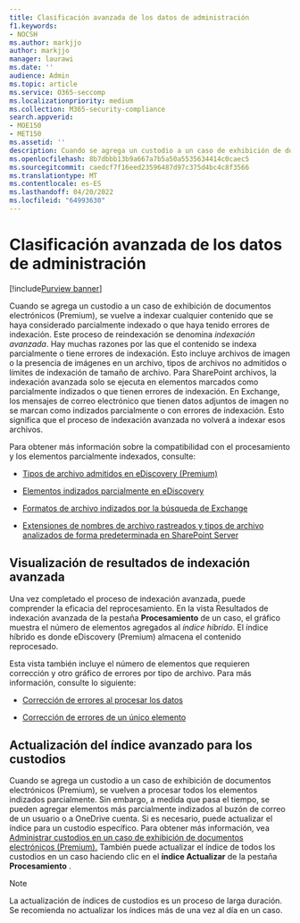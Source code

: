 ```yaml
---
title: Clasificación avanzada de los datos de administración
f1.keywords:
- NOCSH
ms.author: markjjo
author: markjjo
manager: laurawi
ms.date: ''
audience: Admin
ms.topic: article
ms.service: O365-seccomp
ms.localizationpriority: medium
ms.collection: M365-security-compliance
search.appverid:
- MOE150
- MET150
ms.assetid: ''
description: Cuando se agrega un custodio a un caso de exhibición de documentos electrónicos (Premium), cualquier contenido que se considere parcialmente indexado se vuelve a procesar para que sea totalmente de búsqueda.
ms.openlocfilehash: 8b7dbbb13b9a667a7b5a50a5535634414c0caec5
ms.sourcegitcommit: caedcf7f16eed23596487d97c375d4bc4c8f3566
ms.translationtype: MT
ms.contentlocale: es-ES
ms.lasthandoff: 04/20/2022
ms.locfileid: "64993630"
---
```

# <a name="advanced-indexing-of-custodian-data"></a>Clasificación avanzada de los datos de administración

[!include[Purview banner](../includes/purview-rebrand-banner.md)]

Cuando se agrega un custodio a un caso de exhibición de documentos electrónicos (Premium), se vuelve a indexar cualquier contenido que se haya considerado parcialmente indexado o que haya tenido errores de indexación. Este proceso de reindexación se denomina *indexación avanzada*. Hay muchas razones por las que el contenido se indexa parcialmente o tiene errores de indexación. Esto incluye archivos de imagen o la presencia de imágenes en un archivo, tipos de archivos no admitidos o límites de indexación de tamaño de archivo. Para SharePoint archivos, la indexación avanzada solo se ejecuta en elementos marcados como parcialmente indizados o que tienen errores de indexación. En Exchange, los mensajes de correo electrónico que tienen datos adjuntos de imagen no se marcan como indizados parcialmente o con errores de indexación. Esto significa que el proceso de indexación avanzada no volverá a indexar esos archivos.

Para obtener más información sobre la compatibilidad con el procesamiento y los elementos parcialmente indexados, consulte:

- [Tipos de archivo admitidos en eDiscovery (Premium)](supported-filetypes-ediscovery20.md)

- [Elementos indizados parcialmente en eDiscovery](partially-indexed-items-in-content-search.md)

- [Formatos de archivo indizados por la búsqueda de Exchange](/exchange/file-formats-indexed-by-exchange-search-exchange-2013-help)

- [Extensiones de nombres de archivo rastreados y tipos de archivo analizados de forma predeterminada en SharePoint Server](/SharePoint/technical-reference/default-crawled-file-name-extensions-and-parsed-file-types)

## <a name="viewing-advanced-indexing-results"></a>Visualización de resultados de indexación avanzada

Una vez completado el proceso de indexación avanzada, puede comprender la eficacia del reprocesamiento.  En la vista Resultados de indexación avanzada de la pestaña **Procesamiento** de un caso, el gráfico muestra el número de elementos agregados al *índice híbrido*.  El índice híbrido es donde eDiscovery (Premium) almacena el contenido reprocesado.

Esta vista también incluye el número de elementos que requieren corrección y otro gráfico de errores por tipo de archivo. Para más información, consulte lo siguiente:

- [Corrección de errores al procesar los datos](error-remediation-when-processing-data-in-advanced-ediscovery.md)

- [Corrección de errores de un único elemento](single-item-error-remediation.md)

## <a name="updating-the-advanced-index-for-custodians"></a>Actualización del índice avanzado para los custodios

Cuando se agrega un custodio a un caso de exhibición de documentos electrónicos (Premium), se vuelven a procesar todos los elementos indizados parcialmente. Sin embargo, a medida que pasa el tiempo, se pueden agregar elementos más parcialmente indizados al buzón de correo de un usuario o a OneDrive cuenta.  Si es necesario, puede actualizar el índice para un custodio específico. Para obtener más información, vea [Administrar custodios en un caso de exhibición de documentos electrónicos (Premium).](manage-new-custodians.md#reindex-custodian-data) También puede actualizar el índice de todos los custodios en un caso haciendo clic en el **índice Actualizar** de la pestaña **Procesamiento** .

> [!NOTE]
> La actualización de índices de custodios es un proceso de larga duración. Se recomienda no actualizar los índices más de una vez al día en un caso.
